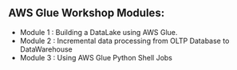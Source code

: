## AWS Glue Workshop Modules:

- Module 1 : Building a DataLake using AWS Glue.
- Module 2 : Incremental data processing from OLTP Database to DataWarehouse
- Module 3 : Using AWS Glue Python Shell Jobs


